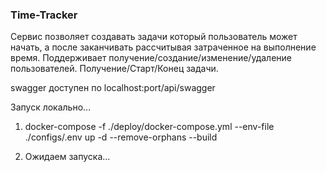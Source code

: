 ### Time-Tracker

Сервис позволяет создавать задачи который пользователь может начать, 
а после заканчивать рассчитывая затраченное на выполнение время. Поддерживает получение/создание/изменение/удаление пользователей.
Получение/Старт/Конец задачи.

swagger доступен по localhost:port/api/swagger

Запуск локально...
1. docker-compose -f ./deploy/docker-compose.yml --env-file ./configs/.env up -d --remove-orphans --build

2. Ожидаем запуска...

